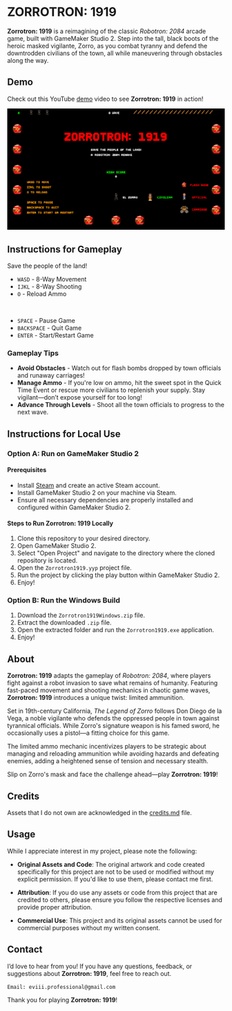 # ZORROTRON: 1919

**Zorrotron: 1919** is a reimagining of the classic _Robotron: 2084_ arcade game, built with GameMaker Studio 2. Step into the tall, black boots of the heroic masked vigilante, Zorro, as you combat tyranny and defend the downtrodden civilians of the town, all while maneuvering through obstacles along the way.

## Demo

Check out this YouTube [demo](https://youtu.be/XwNGttqinVo) video to see **Zorrotron: 1919** in action!

[![Zorrotron: 1919 - Demo](assets/zorrotron-1919.png)](https://youtu.be/XwNGttqinVo)

## Instructions for Gameplay

Save the people of the land!

- `WASD` - 8-Way Movement
- `IJKL` - 8-Way Shooting
- `O` - Reload Ammo

<br>

- `SPACE` - Pause Game
- `BACKSPACE` - Quit Game
- `ENTER` - Start/Restart Game

### Gameplay Tips

- **Avoid Obstacles** - Watch out for flash bombs dropped by town officials and runaway carriages!
- **Manage Ammo** - If you're low on ammo, hit the sweet spot in the Quick Time Event or rescue more civilians to replenish your supply. Stay vigilant—don’t expose yourself for too long!
- **Advance Through Levels** - Shoot all the town officials to progress to the next wave.

## Instructions for Local Use

### Option A: Run on GameMaker Studio 2

#### Prerequisites

- Install [Steam](https://store.steampowered.com/about/download) and create an active Steam account.
- Install GameMaker Studio 2 on your machine via Steam.
- Ensure all necessary dependencies are properly installed and configured within GameMaker Studio 2.

#### Steps to Run Zorrotron: 1919 Locally

1. Clone this repository to your desired directory.
2. Open GameMaker Studio 2.
3. Select "Open Project" and navigate to the directory where the cloned repository is located.
4. Open the `Zorrotron1919.yyp` project file.
5. Run the project by clicking the play button within GameMaker Studio 2.
6. Enjoy!

### Option B: Run the Windows Build

1. Download the `Zorrotron1919Windows.zip` file.
2. Extract the downloaded `.zip` file.
3. Open the extracted folder and run the `Zorrotron1919.exe` application.
4. Enjoy!

## About

**Zorrotron: 1919** adapts the gameplay of _Robotron: 2084_, where players fight against a robot invasion to save what remains of humanity. Featuring fast-paced movement and shooting mechanics in chaotic game waves, **Zorrotron: 1919** introduces a unique twist: limited ammunition.

Set in 19th-century California, _The Legend of Zorro_ follows Don Diego de la Vega, a noble vigilante who defends the oppressed people in town against tyrannical officials. While Zorro's signature weapon is his famed sword, he occasionally uses a pistol—a fitting choice for this game.

The limited ammo mechanic incentivizes players to be strategic about managing and reloading ammunition while avoiding hazards and defeating enemies, adding a heightened sense of tension and necessary stealth.

Slip on Zorro's mask and face the challenge ahead—play **Zorrotron: 1919**!

## Credits

Assets that I do not own are acknowledged in the [credits.md](./credits.md) file.

## Usage

While I appreciate interest in my project, please note the following:

- **Original Assets and Code**: The original artwork and code created specifically for this project are not to be used or modified without my explicit permission. If you'd like to use them, please contact me first.

- **Attribution**: If you do use any assets or code from this project that are credited to others, please ensure you follow the respective licenses and provide proper attribution.

- **Commercial Use**: This project and its original assets cannot be used for commercial purposes without my written consent.

## Contact

I’d love to hear from you! If you have any questions, feedback, or suggestions about **Zorrotron: 1919**, feel free to reach out.

    Email: eviii.professional@gmail.com

Thank you for playing **Zorrotron: 1919**!
